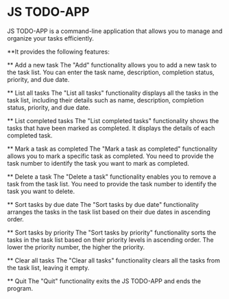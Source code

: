 # JS TODO-APP

JS TODO-APP is a command-line application that allows you to manage and organize your tasks efficiently. 

**It provides the following features:

** Add a new task
The "Add" functionality allows you to add a new task to the task list. You can enter the task name, description, completion status, priority, and due date.

** List all tasks
The "List all tasks" functionality displays all the tasks in the task list, including their details such as name, description, completion status, priority, and due date.

** List completed tasks
The "List completed tasks" functionality shows the tasks that have been marked as completed. It displays the details of each completed task.

** Mark a task as completed
The "Mark a task as completed" functionality allows you to mark a specific task as completed. You need to provide the task number to identify the task you want to mark as completed.

** Delete a task
The "Delete a task" functionality enables you to remove a task from the task list. You need to provide the task number to identify the task you want to delete.

** Sort tasks by due date
The "Sort tasks by due date" functionality arranges the tasks in the task list based on their due dates in ascending order.

** Sort tasks by priority
The "Sort tasks by priority" functionality sorts the tasks in the task list based on their priority levels in ascending order. The lower the priority number, the higher the priority.

** Clear all tasks
The "Clear all tasks" functionality clears all the tasks from the task list, leaving it empty.

** Quit
The "Quit" functionality exits the JS TODO-APP and ends the program.
